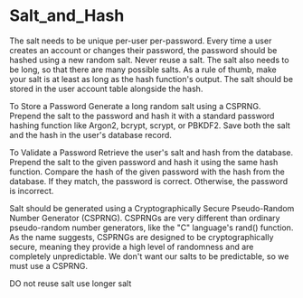 # Salt_and_Hash

The salt needs to be unique per-user per-password. Every time a user creates an account or changes their password, the password should be hashed using a new random salt. Never reuse a salt. The salt also needs to be long, so that there are many possible salts. As a rule of thumb, make your salt is at least as long as the hash function's output. The salt should be stored in the user account table alongside the hash.

To Store a Password
Generate a long random salt using a CSPRNG.
Prepend the salt to the password and hash it with a standard password hashing function like Argon2, bcrypt, scrypt, or PBKDF2.
Save both the salt and the hash in the user's database record.

To Validate a Password
Retrieve the user's salt and hash from the database.
Prepend the salt to the given password and hash it using the same hash function.
Compare the hash of the given password with the hash from the database. If they match, the password is correct. Otherwise, the password is incorrect.


Salt should be generated using a Cryptographically Secure Pseudo-Random Number Generator (CSPRNG). CSPRNGs are very different than ordinary pseudo-random number generators, like the "C" language's rand() function. As the name suggests, CSPRNGs are designed to be cryptographically secure, meaning they provide a high level of randomness and are completely unpredictable. We don't want our salts to be predictable, so we must use a CSPRNG.

DO not reuse salt
use longer salt
